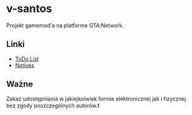 # v-santos
Projekt gamemod'a na platforme GTA:Network.
## Linki
- [ToDo List](https://trello.com/vsantos11)
- [Natives](http://i-demon.ovh/reference.html)
## Ważne
Zakaz udostępniania w jakiejkolwiek formie elektronicznej jak i fizycznej bez zgody poszczególnych autorów.:exclamation:
